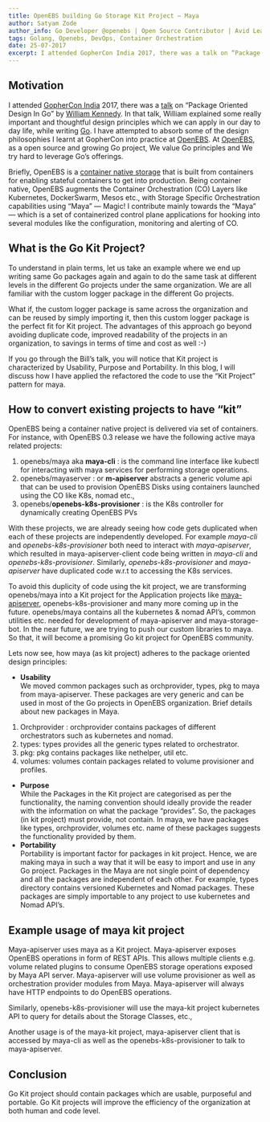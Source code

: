 ```yaml
---
title: OpenEBS building Go Storage Kit Project — Maya
author: Satyam Zode
author_info: Go Developer @openebs | Open Source Contributor | Avid Learner
tags: Golang, Openebs, DevOps, Container Orchestration
date: 25-07-2017
excerpt: I attended GopherCon India 2017, there was a talk on “Package Oriented Design In Go” by William Kennedy. In that talk, William explained some really important and thoughtful design principles which we can apply in our day to day life, while writing Go.
---
```


## Motivation

I attended [GopherCon India](http://www.gophercon.in/) 2017, there was a [talk](https://youtu.be/spKM5CyBwJA?list=PLFjrjdmBd0CoclkJ_JdBET5fzz4u0SELZ) on “Package Oriented Design In Go” by [William Kennedy](https://twitter.com/goinggodotnet). In that talk, William explained some really important and thoughtful design principles which we can apply in our day to day life, while writing [Go](https://golang.org/project/). I have attempted to absorb some of the design philosophies I learnt at GopherCon into practice at [OpenEBS](https://github.com/openebs). At [OpenEBS](https://github.com/openebs), as a open source and growing Go project, We value Go principles and We try hard to leverage Go’s offerings.

Briefly, OpenEBS is a [container native storage](https://blog.openebs.io/cloud-native-storage-vs-marketers-doing-cloud-washing-c936089c2b58) that is built from containers for enabling stateful containers to get into production. Being container native, OpenEBS augments the Container Orchestration (CO) Layers like Kubernetes, DockerSwarm, Mesos etc., with Storage Specific Orchestration capabilities using “Maya” — Magic! I contribute mainly towards the “Maya” — which is a set of containerized control plane applications for hooking into several modules like the configuration, monitoring and alerting of CO.

## What is the Go Kit Project?

To understand in plain terms, let us take an example where we end up writing same Go packages again and again to do the same task at different levels in the different Go projects under the same organization. We are all familiar with the custom logger package in the different Go projects.

What if, the custom logger package is same across the organization and can be reused by simply importing it, then this custom logger package is the perfect fit for Kit project. The advantages of this approach go beyond avoiding duplicate code, improved readability of the projects in an organization, to savings in terms of time and cost as well :-)

If you go through the Bill’s talk, you will notice that Kit project is characterized by Usability, Purpose and Portability. In this blog, I will discuss how I have applied the refactored the code to use the “Kit Project” pattern for maya.

## How to convert existing projects to have “kit”

OpenEBS being a container native project is delivered via set of containers. For instance, with OpenEBS 0.3 release we have the following active maya related projects:

1. openebs/maya aka ****maya-cli**** : is the command line interface like kubectl for interacting with maya services for performing storage operations.
2. openebs/mayaserver : or ****m-apiserver**** abstracts a generic volume api that can be used to provision OpenEBS Disks using containers launched using the CO like K8s, nomad etc.,
3. openebs/****openebs-k8s-provisioner**** : is the K8s controller for dynamically creating OpenEBS PVs

With these projects, we are already seeing how code gets duplicated when each of these projects are independently developed. For example *maya-cli* and *openebs-k8s-provisioner* both need to interact with *maya-apiserver*, which resulted in maya-apiserver-client code being written in *maya-cli* and *openebs-k8s-provisioner*. Similarly, *openebs-k8s-provisioner* and *maya-apiserver* have duplicated code w.r.t to accessing the K8s services.

To avoid this duplicity of code using the kit project, we are transforming openebs/maya into a Kit project for the Application projects like [maya-apiserver](https://github.com/openebs/mayaserver), openebs-k8s-provisioner and many more coming up in the future. openebs/maya contains all the kubernetes & nomad API’s, common utilities etc. needed for development of maya-apiserver and maya-storage-bot. In the near future, we are trying to push our custom libraries to maya. So that, it will become a promising Go kit project for OpenEBS community.

Lets now see, how maya (as kit project) adheres to the package oriented design principles:

- ****Usability****  
We moved common packages such as orchprovider, types, pkg to maya from maya-apiserver. These packages are very generic and can be used in most of the Go projects in OpenEBS organization. Brief details about new packages in Maya.
1. Orchprovider : orchprovider contains packages of different orchestrators such as kubernetes and nomad.
2. types: types provides all the generic types related to orchestrator.
3. pkg: pkg contains packages like nethelper, util etc.
4. volumes: volumes contain packages related to volume provisioner and profiles.
- ****Purpose****  
While the Packages in the Kit project are categorised as per the functionality, the naming convention should ideally provide the reader with the information on what the package “provides”. So, the packages (in kit project) must provide, not contain. In maya, we have packages like types, orchprovider, volumes etc. name of these packages suggests the functionality provided by them.
- ****Portability****  
Portability is important factor for packages in kit project. Hence, we are making maya in such a way that it will be easy to import and use in any Go project. Packages in the Maya are not single point of dependency and all the packages are independent of each other. For example, types directory contains versioned Kubernetes and Nomad packages. These packages are simply importable to any project to use kubernetes and Nomad API’s.

## Example usage of maya kit project

Maya-apiserver uses maya as a Kit project. Maya-apiserver exposes OpenEBS operations in form of REST APIs. This allows multiple clients e.g. volume related plugins to consume OpenEBS storage operations exposed by Maya API server. Maya-apiserver will use volume provisioner as well as orchestration provider modules from Maya. Maya-apiserver will always have HTTP endpoints to do OpenEBS operations.

Similarly, openebs-k8s-provisioner will use the maya-kit project kubernetes API to query for details about the Storage Classes, etc.,

Another usage is of the maya-kit project, maya-apiserver client that is accessed by maya-cli as well as the openebs-k8s-provisioner to talk to maya-apiserver.

## Conclusion

Go Kit project should contain packages which are usable, purposeful and portable. Go Kit projects will improve the efficiency of the organization at both human and code level.
